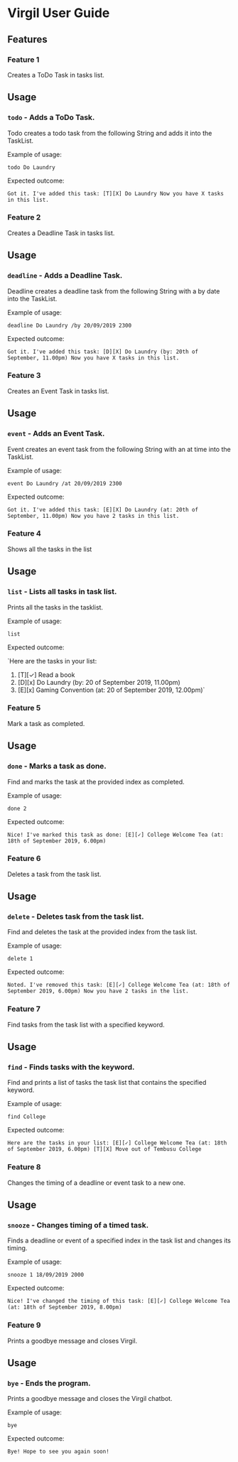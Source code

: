 # Virgil User Guide

## Features 

### Feature 1 
Creates a ToDo Task in tasks list.

## Usage

### `todo` - Adds a ToDo Task.

Todo creates a todo task from the following String and adds it into the TaskList.

Example of usage: 

`todo Do Laundry`

Expected outcome:

`Got it. I've added this task:
  [T][X] Do Laundry
Now you have X tasks in this list.`

### Feature 2
Creates a Deadline Task in tasks list.

## Usage

### `deadline` - Adds a Deadline Task.

Deadline creates a deadline task from the following String with a by date into the TaskList.

Example of usage: 

`deadline Do Laundry /by 20/09/2019 2300`

Expected outcome:

`Got it. I've added this task:
  [D][X] Do Laundry (by: 20th of September, 11.00pm)
Now you have X tasks in this list.`

### Feature 3
Creates an Event Task in tasks list.

## Usage

### `event` - Adds an Event Task.

Event creates an event task from the following String with an at time into the TaskList.

Example of usage: 

`event Do Laundry /at 20/09/2019 2300`

Expected outcome:

`Got it. I've added this task:
  [E][X] Do Laundry (at: 20th of September, 11.00pm)
Now you have 2 tasks in this list.`

### Feature 4
Shows all the tasks in the list

## Usage

### `list` - Lists all tasks in task list.

Prints all the tasks in the tasklist.

Example of usage: 

`list`

Expected outcome:

`Here are the tasks in your list:
1. [T][✓] Read a book
2. [D][x] Do Laundry (by: 20 of September 2019, 11.00pm)
3. [E][x] Gaming Convention (at: 20 of September 2019, 12.00pm)`

### Feature 5
Mark a task as completed.

## Usage

### `done` - Marks a task as done.

Find and marks the task at the provided index as completed.

Example of usage: 

`done 2`

Expected outcome:

`Nice! I've marked this task as done:
  [E][✓] College Welcome Tea (at: 18th of September 2019, 6.00pm)`

### Feature 6
Deletes a task from the task list.

## Usage

### `delete` - Deletes task from the task list.

Find and deletes the task at the provided index from the task list.

Example of usage: 

`delete 1`

Expected outcome:

`Noted. I've removed this task:
  [E][✓] College Welcome Tea (at: 18th of September 2019, 6.00pm)
 Now you have 2 tasks in the list.`

### Feature 7
Find tasks from the task list with a specified keyword.

## Usage

### `find` - Finds tasks with the keyword.

Find and prints a list of tasks the task list that contains the specified keyword.

Example of usage: 

`find College`

Expected outcome:

`Here are the tasks in your list:
  [E][✓] College Welcome Tea (at: 18th of September 2019, 6.00pm)
  [T][X] Move out of Tembusu College`

### Feature 8
Changes the timing of a deadline or event task to a new one.

## Usage

### `snooze` - Changes timing of a timed task.

Finds a deadline or event of a specified index in the task list and changes its timing.

Example of usage: 

`snooze 1 18/09/2019 2000`

Expected outcome:

`Nice! I've changed the timing of this task:
  [E][✓] College Welcome Tea (at: 18th of September 2019, 8.00pm)`

### Feature 9
Prints a goodbye message and closes Virgil.

## Usage

### `bye` - Ends the program.

Prints a goodbye message and closes the Virgil chatbot.

Example of usage: 

`bye`

Expected outcome:

`Bye! Hope to see you again soon!`



